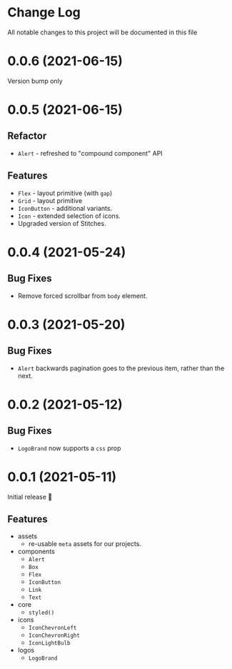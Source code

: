 # Change Log

All notable changes to this project will be documented in this file

# 0.0.6 (2021-06-15)

Version bump only

# 0.0.5 (2021-06-15)

## Refactor

- `Alert` - refreshed to "compound component" API

## Features

- `Flex` - layout primitive (with `gap`)
- `Grid` - layout primitive
- `IconButton` - additional variants.
- `Icon` - extended selection of icons.
- Upgraded version of Stitches.

# 0.0.4 (2021-05-24)

## Bug Fixes

- Remove forced scrollbar from `body` element.

# 0.0.3 (2021-05-20)

## Bug Fixes

- `Alert` backwards pagination goes to the previous item, rather than the next.

# 0.0.2 (2021-05-12)

## Bug Fixes

- `LogoBrand` now supports a `css` prop

# 0.0.1 (2021-05-11)

Initial release 🎉

## Features

- assets
  - re-usable `meta` assets for our projects.
- components
  - `Alert`
  - `Box`
  - `Flex`
  - `IconButton`
  - `Link`
  - `Text`
- core
  - `styled()`
- icons
  - `IconChevronLeft`
  - `IconChevronRight`
  - `IconLightBulb`
- logos
  - `LogoBrand`

